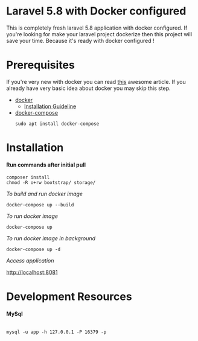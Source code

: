# Laravel 5.8 with Docker configured
This is completely fresh laravel 5.8 application with docker configured. If you're looking for make your laravel project dockerize then this project will save your time. Because it's ready with docker configured !
# Prerequisites
If you're very new with docker you can read [this](https://bitpress.io/simple-approach-using-docker-with-php/) awesome article. If you already have very basic idea about docker you may skip this step.

- [docker](https://www.docker.com/)
    - [Installation Guideline](https://www.digitalocean.com/community/tutorials/how-to-install-and-use-docker-on-ubuntu-18-04)
- [docker-compose](https://docs.docker.com/compose/) 
    ```
    sudo apt install docker-compose
    ```

# Installation
#### Run commands after initial pull

```
composer install
chmod -R o+rw bootstrap/ storage/ 
```  

*To build and run docker image*
```
docker-compose up --build
```

*To run docker image*
```
docker-compose up
```

*To run docker image in background*
```
docker-compose up -d
```

*Access application*

[http://localhost:8081](http://localhost:8081)



# Development Resources
#### MySql 
```

mysql -u app -h 127.0.0.1 -P 16379 -p
```


